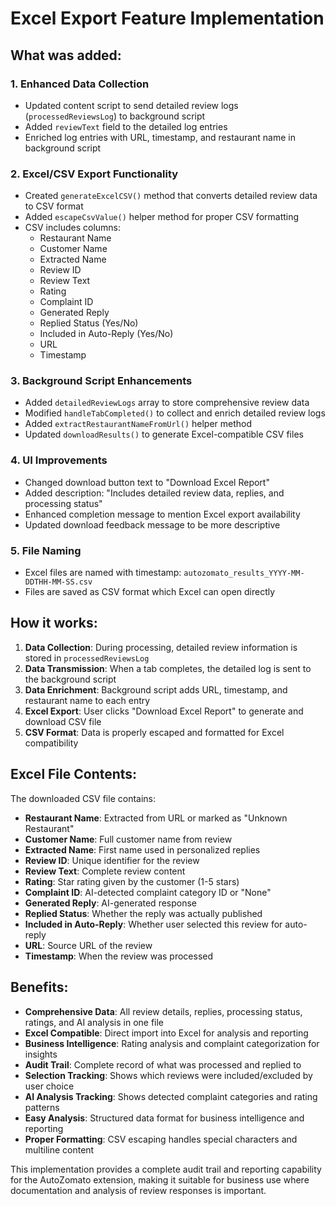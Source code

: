 # Excel Export Feature Implementation

## What was added:

### 1. Enhanced Data Collection
- Updated content script to send detailed review logs (`processedReviewsLog`) to background script
- Added `reviewText` field to the detailed log entries
- Enriched log entries with URL, timestamp, and restaurant name in background script

### 2. Excel/CSV Export Functionality
- Created `generateExcelCSV()` method that converts detailed review data to CSV format
- Added `escapeCsvValue()` helper method for proper CSV formatting
- CSV includes columns:
  - Restaurant Name
  - Customer Name
  - Extracted Name
  - Review ID
  - Review Text
  - Rating
  - Complaint ID
  - Generated Reply
  - Replied Status (Yes/No)
  - Included in Auto-Reply (Yes/No)
  - URL
  - Timestamp

### 3. Background Script Enhancements
- Added `detailedReviewLogs` array to store comprehensive review data
- Modified `handleTabCompleted()` to collect and enrich detailed review logs
- Added `extractRestaurantNameFromUrl()` helper method
- Updated `downloadResults()` to generate Excel-compatible CSV files

### 4. UI Improvements
- Changed download button text to "Download Excel Report"
- Added description: "Includes detailed review data, replies, and processing status"
- Enhanced completion message to mention Excel export availability
- Updated download feedback message to be more descriptive

### 5. File Naming
- Excel files are named with timestamp: `autozomato_results_YYYY-MM-DDTHH-MM-SS.csv`
- Files are saved as CSV format which Excel can open directly

## How it works:

1. **Data Collection**: During processing, detailed review information is stored in `processedReviewsLog`
2. **Data Transmission**: When a tab completes, the detailed log is sent to the background script
3. **Data Enrichment**: Background script adds URL, timestamp, and restaurant name to each entry
4. **Excel Export**: User clicks "Download Excel Report" to generate and download CSV file
5. **CSV Format**: Data is properly escaped and formatted for Excel compatibility

## Excel File Contents:

The downloaded CSV file contains:
- **Restaurant Name**: Extracted from URL or marked as "Unknown Restaurant"
- **Customer Name**: Full customer name from review
- **Extracted Name**: First name used in personalized replies
- **Review ID**: Unique identifier for the review
- **Review Text**: Complete review content
- **Rating**: Star rating given by the customer (1-5 stars)
- **Complaint ID**: AI-detected complaint category ID or "None"
- **Generated Reply**: AI-generated response
- **Replied Status**: Whether the reply was actually published
- **Included in Auto-Reply**: Whether user selected this review for auto-reply
- **URL**: Source URL of the review
- **Timestamp**: When the review was processed

## Benefits:

- **Comprehensive Data**: All review details, replies, processing status, ratings, and AI analysis in one file
- **Excel Compatible**: Direct import into Excel for analysis and reporting
- **Business Intelligence**: Rating analysis and complaint categorization for insights
- **Audit Trail**: Complete record of what was processed and replied to
- **Selection Tracking**: Shows which reviews were included/excluded by user choice
- **AI Analysis Tracking**: Shows detected complaint categories and rating patterns
- **Easy Analysis**: Structured data format for business intelligence and reporting
- **Proper Formatting**: CSV escaping handles special characters and multiline content

This implementation provides a complete audit trail and reporting capability for the AutoZomato extension, making it suitable for business use where documentation and analysis of review responses is important.
